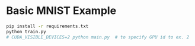 # Basic MNIST Example

```bash
pip install -r requirements.txt
python train.py
# CUDA_VISIBLE_DEVICES=2 python main.py  # to specify GPU id to ex. 2
```
